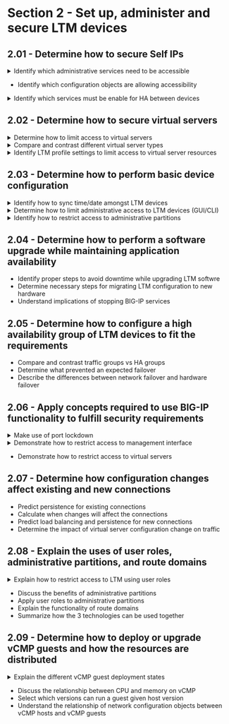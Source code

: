# Section 2 - Set up, administer and secure LTM devices

## 2.01 - Determine how to secure Self IPs

<details><summary>Identify which administrative services need to be accessible</summary>  
</details>

- Identify which configuration objects are allowing accessibility  

<details><summary>Identify which services must be enable for HA between devices</summary>  

- https://techdocs.f5.com/kb/en-us/products/big-ip_ltm/manuals/product/bigip-device-service-clustering-admin-11-6-0/1.html  
- Device Trust between boxes
- Device Group: Sync-Failover / Sync-Only
- Traffic Group: collectio of objects that can float over to the other F5  
- Config Sync IP address  
- Failover IP address  
- Mirroring IP address  
</details>

## 2.02 - Determine how to secure virtual servers

<details><summary>Determine how to limit access to virtual servers</summary>

- https://support.f5.com/csp/article/K42075438  
- Only allow specific source IP/range under the Virtual Server configuration page  
- Defined addresses in Shared Objects/Address List Section  
- Restring access using local traffic policies  
- Restrict access using iRules
- Restrict access using packet filters
</details>

<details><summary>Compare and contrast different virtual server types</summary>

- https://support.f5.com/csp/article/K55185917  
- Standard  
- Forwarding (Layer2)  
- Forwarding (IP)  
- Performance (Layer4)  
- Performance (HTTP)  
- Stateless  
- Reject  
- DHCP  
- Internal  
- Message Routing  
</details>

<details><summary>Identify LTM profile settings to limit access to virtual server resources</summary>

- https://support.f5.com/csp/article/K23843660  
- SSL profile: client authentication, disabling ciphers  
- Authentication profile: Radius, TACACS+, LDAP, SSL OCSP  
</details>

## 2.03 - Determine how to perform basic device configuration

<details><summary>Identify how to sync time/date amongst LTM devices</summary>

- Manual date/time setup: https://support.f5.com/csp/article/K3381 
- Configure NTP https://support.f5.com/csp/article/K13380  
- Checking and troubleshooting NTP https://support.f5.com/csp/article/K10240  

</details>

<details><summary>Determine how to limit administrative access to LTM devices (GUI/CLI)</summary>

- Limit access through User Roles
- Limit access to tmsh/shell/None for CLI
- https://techdocs.f5.com/en-us/bigip-14-0-0/big-ip-systems-user-account-administration-14-0-0/user-roles.html
</details>
<details><summary>Identify how to restrict access to administrative partitions</summary>

- System/Users --> Limit access to specific partition per user, or configure Remote Role Groups and restrict Group to specific partition  
- create auth user user2 { partition-access add { app1 { role application-editor } } password passwordhere }
</details>

## 2.04 - Determine how to perform a software upgrade while maintaining application availability

- Identify proper steps to avoid downtime while upgrading LTM softwre
- Determine necessary steps for migrating LTM configuration to new hardware
- Understand implications of stopping BIG-IP services

## 2.05 - Determine how to configure a high availability group of LTM devices to fit the requirements

- Compare and contrast traffic groups vs HA groups
- Determine what prevented an expected failover
- Describe the differences between network failover and hardware failover

## 2.06 - Apply concepts required to use BIG-IP functionality to fulfill security requirements

<details><summary>Make use of port lockdown</summary>  

https://support.f5.com/csp/article/K17333  
Control access level to each self IP. ICMP always allowed.  
Allow Default, Allow All, Allow None, Allow Custom  
When creating self IP, default lockdown is Allow None.  
Allow Default: tcp/udp 4353, tcp 443-22, tcp/udp 161 (SNMP), tcp/udp 53, udp 1026 (network failover)
</details>

<details><summary>Demonstrate how to restrict access to management interface</summary>

Multiple ways to achive this.
- HTTP access: modify /sys httpd allow add { <IP address or IP address range> }
- Network firewall rules (System/Platform/Security)
- SSH access - System/Platform/Configuration/SSH IP Allow
- SSH access - modify /sys sshd allow add {<ip_addr> or <ip_range> }
</details>

- Demonstrate how to restrict access to virtual servers

## 2.07 - Determine how configuration changes affect existing and new connections

- Predict persistence for existing connections  
- Calculate when changes will affect the connections  
- Predict load balancing and persistence for new connections  
- Determine the impact of virtual server configuration change on traffic  

## 2.08 - Explain the uses of user roles, administrative partitions, and route domains

<details><summary>Explain how to restrict access to LTM using user roles</summary>

https://techdocs.f5.com/en-us/bigip-14-0-0/big-ip-systems-user-account-administration-14-0-0/user-roles.html  

</details>

- Discuss the benefits of administrative partitions  
- Apply user roles to administrative partitions  
- Explain the functionality of route domains  
- Summarize how the 3 technologies can be used together  


## 2.09 - Determine how to deploy or upgrade vCMP guests and how the resources are distributed

<details><summary>Explain the different vCMP guest deployment states</summary>

https://techdocs.f5.com/kb/en-us/products/big-ip_ltm/manuals/product/vcmp-administration-viprion-13-0-0/3.html  
- Configured: Initial and default state for a newly created guest. Not running, no resources allocated. If we change existing guest to this state from another, resources are deallocated, but virtual disks are not deleted.  
- Provisioned: Resources are allocated, if guest is new, then host allocates virtual disks and installs selected ISO image. A guest does not run while in Provisioned state. If changed from Deployed state, then it will be shutdown, but resources are going to stay as allocated.  
- Deployed: Host starts the guest and we can configure BIG-IP module within the guest.  
</details>

- Discuss the relationship between CPU and memory on vCMP
- Select which versions can run a guest given host version
- Understand the relationship of network configuration objects between vCMP hosts and vCMP guests

